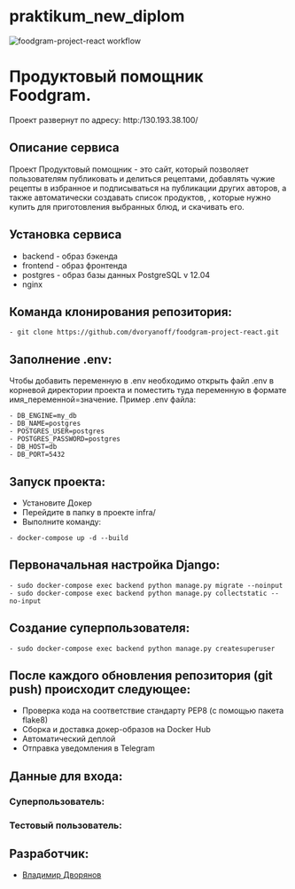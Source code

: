 # praktikum_new_diplom
![foodgram-project-react workflow](https://github.com/Dvoryanoff/foodgram-project-react/actions/workflows/foodgram_workflow.yml/badge.svg)

# Продуктовый помощник Foodgram.

Проект развернут по адресу: http:/130.193.38.100/

## Описание сервиса

Проект Продуктовый помощник - это сайт, который позволяет пользователям публиковать и делиться рецептами, добавлять чужие рецепты в избранное и подписываться на публикации других авторов, а также автоматически создавать список продуктов, , которые нужно купить для приготовления выбранных блюд, и скачивать его.

## Установка сервиса

* backend - образ бэкенда
* frontend - образ фронтенда
* postgres - образ базы данных PostgreSQL v 12.04
* nginx

## Команда клонирования репозитория:

```
- git clone https://github.com/dvoryanoff/foodgram-project-react.git
```

## Заполнение .env:

Чтобы добавить переменную в .env необходимо открыть файл .env в корневой директории проекта и поместить туда переменную в формате имя_переменной=значение. Пример .env файла:

```
- DB_ENGINE=my_db
- DB_NAME=postgres
- POSTGRES_USER=postgres
- POSTGRES_PASSWORD=postgres
- DB_HOST=db
- DB_PORT=5432
```
## Запуск проекта:
 * Установите Докер
 * Перейдите в папку в проекте infra/
 * Выполните команду:

```
- docker-compose up -d --build
```

## Первоначальная настройка Django:

```
- sudo docker-compose exec backend python manage.py migrate --noinput
- sudo docker-compose exec backend python manage.py collectstatic --no-input
```

## Создание суперпользователя:
```
- sudo docker-compose exec backend python manage.py createsuperuser
```

## После каждого обновления репозитория (git push) происходит следующее:

 * Проверка кода на соответствие стандарту PEP8 (с помощью пакета flake8)
 * Сборка и доставка докер-образов на Docker Hub
 * Автоматический деплой
 * Отправка уведомления в Telegram

## Данные для входа:

### Суперпользователь:



### Тестовый пользователь:


## Разработчик: 
* [Владимир Дворянов](https://github.com/dvoryanoff)
